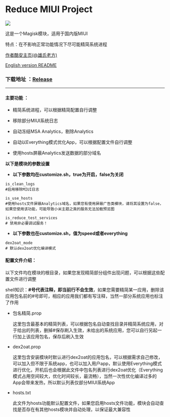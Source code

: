 # Reduce MIUI Project

![](https://img.shields.io/github/license/zjw2017/ReduceMIUI)

这是一个Magisk模块，适用于国内版MIUI  

特点：在不影响正常功能情况下尽可能精简系统进程

[作者酷安主页(@雄氏老方)](http://www.coolapk.com/u/665894)

[English version README](https://github.com/zjw2017/ReduceMIUI/blob/master/README_en.md)

### **下载地址** ：[Release](https://github.com/zjw2017/ReduceMIUI/releases)

--------

#### 主要功能 ：

- 精简系统进程，可以根据精简配置自行调整

- 移除部分MIUI系统日志

- 自动冻结MSA Analytics，剔除Analytics

- 自动以Everything模式优化App，可以根据配置文件自行调整

- 使用hosts屏蔽Analytics发送数据的部分域名


**以下是模块的参数设置**

- **以下参数均在customize.sh，true为开启，false为关闭**
```shell
is_clean_logs
#启用移除MIUI日志

is_use_hosts
#使用hosts文件屏蔽Analytics域名，如果您有使用屏蔽广告类模块，请将其设置为false，如果您使用该功能，可能导致小米主题之类的服务无法加载预览图

is_reduce_test_services
# 禁用非必要调试服务！
```
- **以下参数也在customize.sh，值为speed或者everything**
```shell
dex2oat_mode
# 默认dex2oat优化编译模式
```

#### 配置文件介绍：

以下文件均在模块的根目录，如果您发现精简部分组件出现问题，可以根据这些配置文件进行调整

shell知识：**#号代表注释，即当前行不会生效**，如果您需要精简某一应用，删除该应用包名前的#号即可，相应的应用我们都有写注释，当然一部分系统应用也标注了作用

- 包名精简.prop

  这里包含最基本的精简列表，可以根据包名自动查找目录并精简系统应用，对于给出的列表，删掉#保存刷入生效，未给出的系统应用，您可以自行另起一行加上该应用包名，保存后刷入生效


- dex2oat.prop
  
  这里包含安装模块时默认进行dex2oat的应用包名，可以根据需求自己修改，可以加入但不限于系统app，也可以加入用户app，默认使用Everything模式进行优化，开机后也会根据此文件中包名列表进行dex2oat优化（Everything模式占用空间较大，优化时间较长，最流畅），当然一次性优化编译过多的App会带来发热，所以默认列表仅部分MIUI系统App


- hosts.txt
  
  此文件为hosts功能默认配置文件，如果您启用hosts文件功能，模块会自动查找是否存在有其他hosts模块并自动处理，以保证最大兼容性


